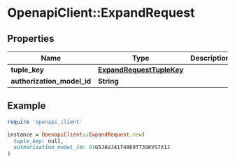 # OpenapiClient::ExpandRequest

## Properties

| Name | Type | Description | Notes |
| ---- | ---- | ----------- | ----- |
| **tuple_key** | [**ExpandRequestTupleKey**](ExpandRequestTupleKey.md) |  |  |
| **authorization_model_id** | **String** |  | [optional] |

## Example

```ruby
require 'openapi_client'

instance = OpenapiClient::ExpandRequest.new(
  tuple_key: null,
  authorization_model_id: 01G5JAVJ41T49E9TT3SKVS7X1J
)
```


